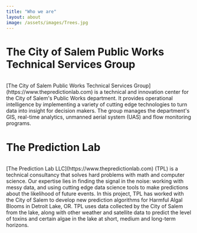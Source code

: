 ```yaml
---
title: "Who we are"
layout: about
image: /assets/images/Trees.jpg
---
```

# The City of Salem Public Works Technical Services Group
<figure style="width: 300px" class="align-left">
  <img src="{{ site.url }}/assets/images/Salem.jpg" alt="">
</figure>
[The City of Salem Public Works Technical Services Group](https://www.thepredictionlab.com) is a technical and innovation center for the City of Salem's Public Works department. It provides operational intelligence by implementing a variety of cutting edge technologies to turn data into insight for decision makers. The group  manages the department's GIS, real-time analytics, unmanned aerial system (UAS) and flow monitoring programs. 

# The Prediction Lab
<figure style="width: 280px" class="align-left">
  <img src="{{ site.url }}/assets/images/TPL_LOGO.jpg" alt="">
</figure>
[The Prediction Lab LLC](https://www.thepredictionlab.com) (TPL) is a technical consultancy that solves hard problems with math and computer science. Our expertise lies in finding the signal in the noise: working with messy data, and using cutting edge data science tools to make predictions about the likelihood of future events. In this project, TPL has worked with the City of Salem to develop new prediction algorithms for Harmful Algal Blooms in Detroit Lake, OR. TPL uses data collected by the City of Salem from the lake, along with other weather and satellite data to predict the level of toxins and certain algae in the lake at short, medium and long-term horizons. 


